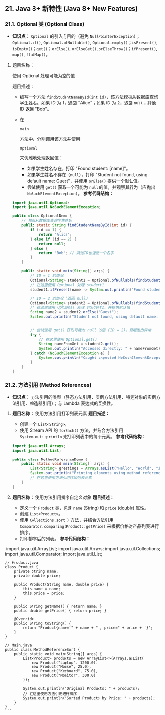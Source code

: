 ## 21. Java 8+ 新特性 (Java 8+ New Features)

### 21.1. Optional 类 (Optional Class)

- **知识点：** `Optional` 的引入与目的（避免 `NullPointerException`）；`Optional.of()`, `Optional.ofNullable()`, `Optional.empty()`；`isPresent()`, `isEmpty()`；`get()`；`orElse()`, `orElseGet()`, `orElseThrow()`；`ifPresent()`, `map()`, `flatMap()`。

1. 题目名称：

    使用 Optional 处理可能为空的值

   题目描述：

   - 编写一个方法 `findStudentNameById(int id)`，该方法模拟从数据库查询学生姓名。如果 ID 为 1，返回 "Alice"；如果 ID 为 2，返回 `null`；其他 ID 返回 "Bob"。

   - 在 

     ```
     main
     ```

      方法中，分别调用该方法并使用 

     ```
     Optional
     ```

      来优雅地处理返回值：

     - 如果学生姓名存在，打印 "Found student: [name]"。
     - 如果学生姓名不存在（`null`），打印 "Student not found, using default name: Guest"，并使用 `orElse()` 提供一个默认值。
     - 尝试使用 `get()` 获取一个可能为 `null` 的值，并观察其行为（应抛出 `NoSuchElementException`）。 **参考代码结构：**

   ```java
   import java.util.Optional;
   import java.util.NoSuchElementException;
   
   public class OptionalDemo {
       // 模拟从数据库查询学生姓名
       public static String findStudentNameById(int id) {
           if (id == 1) {
               return "Alice";
           } else if (id == 2) {
               return null;
           } else {
               return "Bob"; // 其他ID也返回一个名字
           }
       }
   
       public static void main(String[] args) {
           // ID = 1 的情况
           Optional<String> student1 = Optional.ofNullable(findStudentNameById(1));
           // 在这里使用 Optional 处理 student1
           student1.ifPresent(name -> System.out.println("Found student: " + name));
   
           // ID = 2 的情况 (返回 null)
           Optional<String> student2 = Optional.ofNullable(findStudentNameById(2));
           // 在这里使用 Optional 处理 student2，并提供默认值
           String name2 = student2.orElse("Guest");
           System.out.println("Student not found, using default name: " + name2);
   
   
           // 尝试使用 get() 获取可能为 null 的值 (ID = 2)，预期抛出异常
           try {
               // 在这里使用 Optional.get()
               String nameFromGet = student2.get();
               System.out.println("Accessed directly: " + nameFromGet);
           } catch (NoSuchElementException e) {
               System.out.println("Caught expected NoSuchElementException when using get() on empty Optional.");
           }
       }
   }
   ```

### 21.2. 方法引用 (Method References)

- **知识点：** 方法引用的类型（静态方法引用、实例方法引用、特定对象的实例方法引用、构造器引用）；与 Lambda 表达式的互换性。

1. **题目名称：** 使用方法引用打印列表元素 **题目描述：**

   - 创建一个 `List<String>`。
   - 使用 Stream API 的 `forEach()` 方法，并结合方法引用 `System.out::println` 来打印列表中的每个元素。 **参考代码结构：**

   ```java
   import java.util.Arrays;
   import java.util.List;
   
   public class MethodReferenceDemo {
       public static void main(String[] args) {
           List<String> greetings = Arrays.asList("Hello", "World", "Java");
           System.out.println("Printing elements using method reference:");
           // 在这里使用方法引用打印列表元素
       }
   }
   ```

2. **题目名称：** 使用方法引用排序自定义对象 **题目描述：**

   - 定义一个 `Product` 类，包含 `name` (String) 和 `price` (double) 属性。
   - 创建 `List<Product>`。
   - 使用 `Collections.sort()` 方法，并结合方法引用 `Comparator.comparing(Product::getPrice)` 来根据价格对产品列表进行排序。
   - 打印排序后的列表。 **参考代码结构：**

​    import java.util.ArrayList; import java.util.Arrays; import java.util.Collections; import java.util.Comparator; import java.util.List;



````
// Product.java
class Product {
    private String name;
    private double price;

    public Product(String name, double price) {
        this.name = name;
        this.price = price;
    }

    public String getName() { return name; }
    public double getPrice() { return price; }

    @Override
    public String toString() {
        return "Product{name='" + name + "', price=" + price + '}';
    }
}

// Main.java
public class MethodReferenceSort {
    public static void main(String[] args) {
        List<Product> products = new ArrayList<>(Arrays.asList(
            new Product("Laptop", 1200.0),
            new Product("Mouse", 25.0),
            new Product("Keyboard", 75.0),
            new Product("Monitor", 300.0)
        ));

        System.out.println("Original Products: " + products);
        // 在这里使用方法引用进行排序
        System.out.println("Sorted Products by Price: " + products);
    }
}
```
````